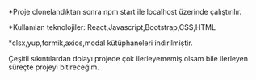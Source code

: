 *Proje clonelandıktan sonra 
npm start ile localhost üzerinde çalıştırılır.

*Kullanılan teknolojiler: React,Javascript,Bootstrap,CSS,HTML

*clsx,yup,formik,axios,modal kütüphaneleri indirilmiştir.

Çeşitli sıkıntılardan dolayı projede çok ilerleyememiş olsam bile ilerleyen süreçte projeyi bitireceğim.
